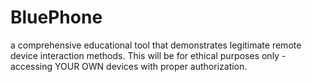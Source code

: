 # BluePhone
 a comprehensive educational tool that demonstrates legitimate remote device interaction methods. This will be for ethical purposes only - accessing YOUR OWN devices with proper authorization.
